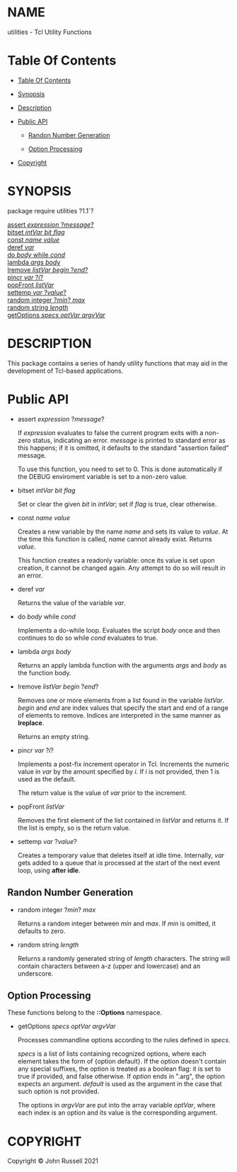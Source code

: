 
[//000000001]: # (utilities \- Tcl Utility Functions)
[//000000002]: # (Generated from file '' by tcllib/doctools with format 'markdown')
[//000000003]: # (Copyright &copy; John Russell 2021)
[//000000004]: # (utilities\(n\) 1\.1  "Tcl Utility Functions")

# NAME

utilities \- Tcl Utility Functions

# <a name='toc'></a>Table Of Contents

  - [Table Of Contents](#toc)

  - [Synopsis](#synopsis)

  - [Description](#section1)

  - [Public API](#section2)

      - [Randon Number Generation](#subsection1)

      - [Option Processing](#subsection2)

  - [Copyright](#copyright)

# <a name='synopsis'></a>SYNOPSIS

package require utilities ?1\.1\`?  

[assert *expression* ?*message*?](#1)  
[bitset *intVar* *bit* *flag*](#2)  
[const *name* *value*](#3)  
[deref *var*](#4)  
[do *body* while *cond*](#5)  
[lambda *args* *body*](#6)  
[lremove *listVar* *begin* ?*end*?](#7)  
[pincr *var* ?*i*?](#8)  
[popFront *listVar*](#9)  
[settemp *var* ?*value*?](#10)  
[random integer ?*min*? *max*](#11)  
[random string *length*](#12)  
[getOptions *specs* *optVar* *argvVar*](#13)  

# <a name='description'></a>DESCRIPTION

This package contains a series of handy utility functions that may aid in the
development of Tcl\-based applications\.

# <a name='section2'></a>Public API

  - <a name='1'></a>assert *expression* ?*message*?

    If *expression* evaluates to false the current program exits with a
    non\-zero status, indicating an error\. *message* is printed to standard
    error as this happens; if it is omitted, it defaults to the standard
    "assertion failed" message\.

    To use this function, you need to set to 0\. This is done automatically if
    the DEBUG enviroment variable is set to a non\-zero value\.

  - <a name='2'></a>bitset *intVar* *bit* *flag*

    Set or clear the given *bit* in *intVar*; set if *flag* is true, clear
    otherwise\.

  - <a name='3'></a>const *name* *value*

    Creates a new variable by the name *name* and sets its value to *value*\.
    At the time this function is called, *name* cannot already exist\. Returns
    *value*\.

    This function creates a readonly variable: once its value is set upon
    creation, it cannot be changed again\. Any attempt to do so will result in an
    error\.

  - <a name='4'></a>deref *var*

    Returns the value of the variable *var*\.

  - <a name='5'></a>do *body* while *cond*

    Implements a do\-while loop\. Evaluates the script *body* once and then
    continues to do so while *cond* evaluates to true\.

  - <a name='6'></a>lambda *args* *body*

    Returns an apply lambda function with the arguments *args* and *body* as
    the function body\.

  - <a name='7'></a>lremove *listVar* *begin* ?*end*?

    Removes one or more elements from a list found in the variable *listVar*\.
    *begin* and *end* are index values that specify the start and end of a
    range of elements to remove\. Indices are interpreted in the same manner as
    __lreplace__\.

    Returns an empty string\.

  - <a name='8'></a>pincr *var* ?*i*?

    Implements a post\-fix increment operator in Tcl\. Increments the numeric
    value in *var* by the amount specified by *i*\. If *i* is not provided,
    then 1 is used as the default\.

    The return value is the value of *var* prior to the increment\.

  - <a name='9'></a>popFront *listVar*

    Removes the first element of the list contained in *listVar* and returns
    it\. If the list is empty, so is the return value\.

  - <a name='10'></a>settemp *var* ?*value*?

    Creates a temporary value that deletes itself at idle time\. Internally,
    *var* gets added to a queue that is processed at the start of the next
    event loop, using __after idle__\.

## <a name='subsection1'></a>Randon Number Generation

  - <a name='11'></a>random integer ?*min*? *max*

    Returns a random integer between *min* and *max*\. If *min* is omitted,
    it defaults to zero\.

  - <a name='12'></a>random string *length*

    Returns a randomly generated string of *length* characters\. The string
    will contain characters between a\-z \(upper and lowercase\) and an underscore\.

## <a name='subsection2'></a>Option Processing

These functions belong to the __::Options__ namespace\.

  - <a name='13'></a>getOptions *specs* *optVar* *argvVar*

    Processes commandline options according to the rules defined in *specs*\.

    *specs* is a list of lists containing recognized options, where each
    element takes the form of \{option default\}\. If the option doesn't contain
    any special suffixes, the option is treated as a boolean flag: it is set to
    true if provided, and false otherwise\. If *option* ends in "\.arg", the
    option expects an argument\. *default* is used as the argument in the case
    that such option is not provided\.

    The options in *argvVar* are put into the array variable *optVar*, where
    each index is an option and its value is the corresponding argument\.

# <a name='copyright'></a>COPYRIGHT

Copyright &copy; John Russell 2021

